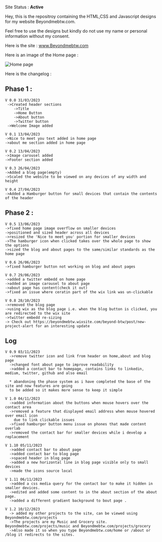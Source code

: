 Site Status : **Active**

Hey, this is the repositroy containing the HTML,CSS and Javascript designs for my website Beyondmebtw.com.

Feel free to use the designs but kindly do not use my name or personal information without my consent.

Here is the site : www.Beyondmebtw.com

Here is an image of the Home page :

<img src="https://beyondmebtw.com/Images/homepage.png" alt="Home page">


Here is the changelog :
  
  ## Phase 1 :
    V 0.0 31/03/2023
     ->Created header sections
        ->Title
        ->Home Button
        ->About button
        ->Twitter button
     ->Welcome Image added
     
    V 0.1 13/04/2023
    ->Nice to meet you text added in home page
    ->about me section added in home page
    
    V 0.2 13/04/2023
    ->Image carousel added
    ->Footer section added
    
    V 0.3 26/04/2023
    ->Added a blog page(empty)
    ->Scaled the website to be viewed on any devices of any width and height
    
    V 0.4 27/04/2023
    ->Added a Hamburger button for small devices that contain the contents of the header
    
  ## Phase 2 :
    V 0.5 13/06/2023
    ->fixed home page image overflow on smaller devices
    ->positioned and sized header across all devices
    ->resized the 'Nice to meet you' portion for smaller devices
    ->The hamburger icon when clicked takes over the whole page to show the options
    ->sized the blog and about pages to the same/similar standards as the home page

    V 0.6 26/06/2023
    ->fixed hamburger button not working on blog and about pages

    V 0.7 29/06/2023
    ->added a twitter embedd on home page
    ->added an image carousel to about page
    ->about page has content(check it out)
    ->fixed an issue where ceratin part of the wix link was un-clickable

    V 0.8 28/10/2023
    ->removed the blog page
    ->using wix as the blog page i.e. when the blog button is clicked, you are redirected to the wix site
    ->twitter embedd re-sizing
    -> Check out https://beyondmebtw.wixsite.com/beyond-btw/post/new-project-alert for an interesting update

  ## Log
    V 0.9 03/11/2023
      ->remove twitter icon and link from header on home,about and blog page
      ->changed font about page to improve readability
      ->added a contact bar to homepage, contains links to linkedin, medium, twitter, github and also email
      
      * abandoning the phase system as i have completed the base of the site and now features are going
      to be added so it makes more sense to keep it simple
    
    V 1.0 04/11/2023
      ->added information about the buttons when mouse hovers over the contact area
      ->removed a feature that displayed email address when mouse hovered over email icon
        due to link clickable issues
      ->fixed hamburger button menu issue on phones that made content overlab
      ->removed the contact bar for smaller devices while i develop a replacement
    
    V 1.10 05/11/2023
      ->added contact bar to about page
      ->added contact bar to blog page
      ->spaced header in blog page
      ->added a new horizontal line in blog page visible only to small devices
      ->made the icons source local

    V 1.11 06/11/2023
      ->added a css media query for the contact bar to make it hidden in smaller devices.
      ->edited and added some content to in the about section of the about page.
      ->added a different gradient background to bout page .
    
    V 1.2 10/12/2023
      -> added my other projects to the site, can be viewed using Beyondmebtw.com/projects
      ->The projects are my Music and Grocery site. Beyondmebtw.com/projects/music and Beyondmebtw.com/projects/grocery
      ->Also made it so when you type Beyondmebtw.com/home or /about or /blog it redirects to the sites.